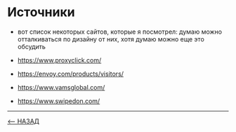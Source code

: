 # Источники
- вот список некоторых сайтов, которые я посмотрел:
думаю можно отталкиваться по дизайну от них, хотя думаю можно еще это обсудить

- https://www.proxyclick.com/

- https://envoy.com/products/visitors/

- https://www.vamsglobal.com/

- https://www.swipedon.com/
---

[<-- НАЗАД](../index.md)